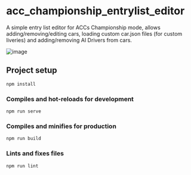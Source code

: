 # acc_championship_entrylist_editor

A simple entry list editor for ACCs Championship mode, allows adding/removing/editing cars, loading custom car.json files (for custom liveries) and adding/removing AI Drivers from cars.

![image](https://github.com/Blumlaut/acc_championship_entrylist_editor/assets/13604413/a7e85c32-09ea-4c48-94f0-3ea6d0be5848)


## Project setup
```
npm install
```

### Compiles and hot-reloads for development
```
npm run serve
```

### Compiles and minifies for production
```
npm run build
```

### Lints and fixes files
```
npm run lint
```
